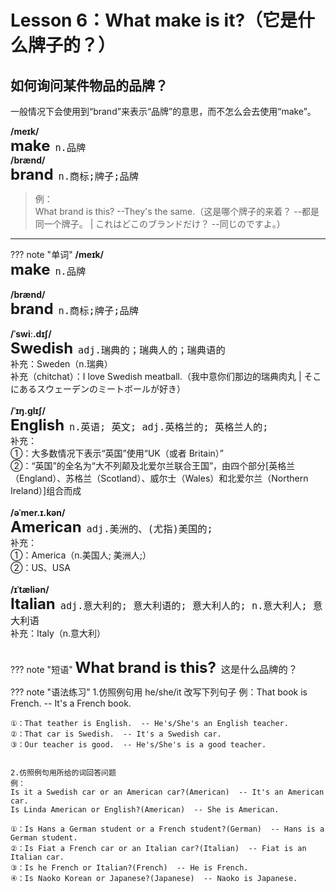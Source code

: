 # Lesson 6：What make is it?（它是什么牌子的？）

## 如何询问某件物品的品牌？

一般情况下会使用到“brand”来表示“品牌”的意思，而不怎么会去使用“make”。

**/meɪk/**<br>
<font size=5>**make**</font>&nbsp;&nbsp;<font size=4>`n.品牌`</font><br>
**/brænd/**<br>
<font size=5>**brand**</font>&nbsp;&nbsp;<font size=4>`n.商标;牌子;品牌`</font><br>

> 例：<br>
> What brand is this?  --They's the same.（这是哪个牌子的来着？  --都是同一个牌子。 | これはどこのブランドだけ？  --同じのですよ。）<br>


---
??? note "单词"
    **/meɪk/**<br>
    <font size=5>**make**</font>&nbsp;&nbsp;<font size=4>`n.品牌`</font><br>
    <br>
    **/brænd/**<br>
    <font size=5>**brand**</font>&nbsp;&nbsp;<font size=4>`n.商标;牌子;品牌`</font><br>
    <br>
    **/ˈswiː.dɪʃ/**<br>
    <font size=5>**Swedish**</font>&nbsp;&nbsp;<font size=4>`adj.瑞典的；瑞典人的；瑞典语的`</font><br>
    补充：Sweden（n.瑞典）<br>
    补充（chitchat）：I love Swedish meatball.（我中意你们那边的瑞典肉丸 | そこにあるスウェーデンのミートボールが好き）
    <br>
    <br>
    **/ˈɪŋ.ɡlɪʃ/**<br>
    <font size=5>**English**</font>&nbsp;&nbsp;<font size=4>`n.英语; 英文; adj.英格兰的; 英格兰人的;`</font><br>
    补充：<br>
    ①：大多数情况下表示“英国”使用“UK（或者 Britain）”<br>
    ②：“英国”的全名为“大不列颠及北爱尔兰联合王国”，由四个部分[英格兰（England）、苏格兰（Scotland）、威尔士（Wales）和北爱尔兰（Northern Ireland）]组合而成<br>
    <br>
    **/əˈmer.ɪ.kən/**<br>
    <font size=5>**American**</font>&nbsp;&nbsp;<font size=4>`adj.美洲的、(尤指)美国的;`</font><br>
    补充：<br>
    ①：America（n.美国人; 美洲人;）<br>
    ②：US、USA<br>
    <br>
    **/ɪˈtæliən/**<br>
    <font size=5>**Italian**</font>&nbsp;&nbsp;<font size=4>`adj.意大利的; 意大利语的; 意大利人的; n.意大利人; 意大利语`</font><br>
    补充：Italy（n.意大利）<br>
    <br>


??? note "短语"
    <font size=5>**What brand is this?**</font>&nbsp;&nbsp;<font size=4>`这是什么品牌的？`</font><br>


??? note  "语法练习"
    1.仿照例句用 he/she/it 改写下列句子
    例：That book is French.  -- It's a French book.

    ①：That teather is English.  -- He's/She's an English teacher.
    ②：That car is Swedish.  -- It's a Swedish car.
    ③：Our teacher is good.  -- He's/She's is a good teacher.


    2.仿照例句用所给的词回答问题
    例：
    Is it a Swedish car or an American car?(American)  -- It's an American car.
    Is Linda American or English?(American)  -- She is American.

    ①：Is Hans a German student or a French student?(German)  -- Hans is a German student.
    ②：Is Fiat a French car or an Italian car?(Italian)  -- Fiat is an Italian car.
    ③：Is he French or Italian?(French)  -- He is French.
    ④：Is Naoko Korean or Japanese?(Japanese)  -- Naoko is Japanese.

